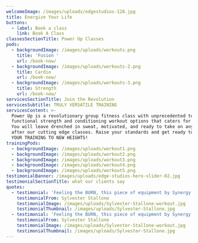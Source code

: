 ```yaml
---
welcomeImage: /images/uploads/edgestudios-128.jpg
title: Energize Your Life
buttons:
  - label: Book a class
    link: Book A Class
classesSectionTitle: Power Up Classes
pods:
  - backgroundImage: /images/uploads/workouts.png
    title: 'Fusion '
    url: /book-now/
  - backgroundImage: /images/uploads/workouts-2.png
    title: Cardio
    url: /book-now/
  - backgroundImage: /images/uploads/workouts-3.png
    title: Strength
    url: /book-now/
servicesSectionTitle: Join the Revolution
servicesSubtitle: TRULY VERSATILE TRAINING
servicesContent: >-
  Power Up is a revolutionary group fitness class with unprecedented total body
  functional strength and conditioning workout options that caters for everyone.
  You will leave drenched in sweat, motivated, and ready to take on anything
  after our cutting edge classes. Raise your standards and get ready to TAKE
  YOUR TRAINING TO NEW HEIGHTS!
trainingPods:
  - backgroundImage: /images/uploads/workout1.png
  - backgroundImage: /images/uploads/workout2.png
  - backgroundImage: /images/uploads/workout3.png
  - backgroundImage: /images/uploads/workout4.png
  - backgroundImage: /images/uploads/workout5.png
testimonialBanner: /images/uploads/edge-studios-hero-slider-02.jpg
testimonialSectionTitle: what our clients say
quotes:
  - testimonial: 'Feeling the BURN, this piece of equipment by Synergy Fitness does it all.'
    testimonialFrom: Sylvester Stallone
    testimonialImage: /images/uploads/Sylvester-Stallone-workout.jpg
    testimonialThumbnail: /images/uploads/Sylvester-Stallone.jpg
  - testimonial: 'Feeling the BURN, this piece of equipment by Synergy Fitness does it all.'
    testimonialFrom: Sylvester Stallone
    testimonialImage: /images/uploads/Sylvester-Stallone-workout.jpg
    testimonialThumbnail: /images/uploads/Sylvester-Stallone.jpg
---
```


